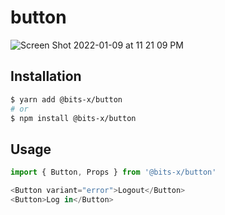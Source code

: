 # button
![Screen Shot 2022-01-09 at 11 21 09 PM](https://user-images.githubusercontent.com/4967157/148714846-d9ff9347-39cb-422f-8b34-a25a25f1f88e.png)
## Installation
```bash
$ yarn add @bits-x/button
# or
$ npm install @bits-x/button
```

## Usage
```js
import { Button, Props } from '@bits-x/button'

<Button variant="error">Logout</Button>
<Button>Log in</Button>
```

